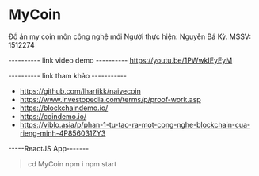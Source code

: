 # MyCoin
Đồ án my coin môn công nghệ mới Người thực hiện: Nguyễn Bá Kỳ. MSSV: 1512274

---------- link video demo ---------- 
https://youtu.be/1PWwkIEyEyM

---------- link tham khảo ----------- 
- https://github.com/lhartikk/naivecoin
- https://www.investopedia.com/terms/p/proof-work.asp
- https://blockchaindemo.io/
- https://coindemo.io/
- https://viblo.asia/p/phan-1-tu-tao-ra-mot-cong-nghe-blockchain-cua-rieng-minh-4P856031ZY3

-----ReactJS App------- 
> cd MyCoin
> npm i 
> npm start
